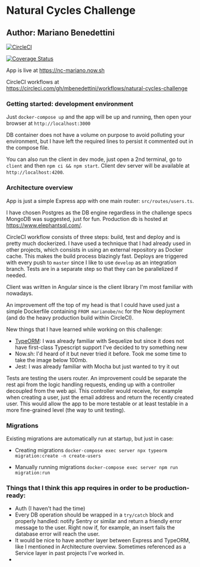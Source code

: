# Natural Cycles Challenge
## Author: Mariano Benedettini

[![CircleCI](https://circleci.com/gh/mbenedettini/natural-cycles-challenge/tree/master.svg?style=svg)](https://circleci.com/gh/mbenedettini/natural-cycles-challenge/tree/master)

[![Coverage Status](https://coveralls.io/repos/github/mbenedettini/natural-cycles-challenge/badge.svg?branch=master)](https://coveralls.io/github/mbenedettini/natural-cycles-challenge?branch=master)


App is live at https://nc-mariano.now.sh

CircleCI workflows at https://circleci.com/gh/mbenedettini/workflows/natural-cycles-challenge

### Getting started: development environment

Just `docker-compose up` and the app will be up and running, then open your browser at `http://localhost:3000`

DB container does not have a volume on purpose to avoid polluting your environment, but I have left the required lines to persist it commented out in the compose file.

You can also run the client in dev mode, just open a 2nd terminal, go to `client` and then `npm ci && npm start`. Client dev server will be available at `http://localhost:4200`.

### Architecture overview

App is just a simple Express app with one main router: `src/routes/users.ts`.

I have chosen Postgres as the DB engine regardless in the challenge specs MongoDB was suggested, just for fun. Production db is hosted at https://www.elephantsql.com/.

CircleCI workflow consists of three steps: build, test and deploy and is pretty much dockerized. I have used a technique that I had already used in other projects, which consists in using an external repository as Docker cache. This makes the build process blazingly fast. Deploys are triggered with every push to `master` since I like to use `develop` as an integration branch. Tests are in a separate step so that they can be parallelized if needed.

Client was written in Angular since is the client library I'm most familiar with nowadays.

An improvement off the top of my head is that I could have used just a simple Dockerfile containing `FROM marianobe/nc` for the Now deployment (and do the heavy production build within CircleCI).

New things that I have learned while working on this challenge:
  + [TypeORM](https://github.com/typeorm/typeorm): I was already familiar with Sequelize but since it does not have first-class Typescript support I've decided to try something new
  + Now.sh: I'd heard of it but never tried it before. Took me some time to take the image below 100mb.
  + Jest: I was already familiar with Mocha but just wanted to try it out
  
Tests are testing the users router. An improvement could be separate the rest api from the logic handling requests, ending up with a controller decoupled from the web api. This controller would receive, for example when creating a user, just the email address and return the recently created user. This would allow the app to be more testable or at least testable in a more fine-grained level (the way to unit testing).




### Migrations

Existing migrations are automatically run at startup, but just in case:

+ Creating migrations
`docker-compose exec server npx typeorm migration:create -n create-users`

+ Manually running migrations
`docker-compose exec server npm run migration:run`

### Things that I think this app requires in order to be production-ready:

+ Auth (I haven't had the time)
+ Every DB operation should be wrapped in a `try/catch` block and properly handled: notify Sentry or similar and return a friendly error message to the user. Right now if, for example, an insert fails the database error will reach the user.
+ It would be nice to have another layer between Express and TypeORM, like I mentioned in Architecture overview. Sometimes referenced as a Service layer in past projects I've worked in.
+ 
